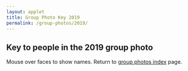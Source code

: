```yaml
---
layout: applet
title: Group Photo Key 2019
permalink: /group-photos/2019/
---
```

## Key to people in the 2019 group photo

Mouse over faces to show names. Return to [group photos index](/other/) page.

<div id="arbitrary"></div>
<script type="text/javascript">
    // written by Paul O. Lewis 10-Aug-2019

    // Usage:
    
    // 1. Set image_file_path
    var image_file_path = "/assets/img/group-photos/group-photo-2019.png"
    
    // 2. Uncomment namedata object below and comment out later redefinition of namedata
    /*var namedata = [                                                                // Slack names
        {"id":0,  "hide":false, "first":"Sandra", "last":"Almanza"},
        {"id":1,  "hide":false, "first":"Thais", "last":"Almeida"},
        {"id":2,  "hide":false, "first":"Lucia", "last":"Alvares"},
        {"id":3,  "hide":true, "first":"Silvia", "last":"Andrade Justi"},           // Silvinhajusti (YES)
        {"id":4,  "hide":false, "first":"Babak", "last":"Babakinejad"},
        {"id":5,  "hide":false, "first":"Stephen", "last":"Baca"},
        {"id":6,  "hide":false, "first":"Marlise", "last":"Bartholomei-Santos"},
        {"id":7,  "hide":false, "first":"Robert", "last":"Boria"},
        {"id":8,  "hide":false, "first":"Lisa", "last":"Byrne"},
        {"id":9,  "hide":false, "first":"Feng", "last":"Cai"},
        {"id":10, "hide":false, "first":"Daniel", "last":"Castaneda Mogollon"},
        {"id":11, "hide":false, "first":"Susette Sami", "last":"Castaneda Rico"},
        {"id":12, "hide":false, "first":"Daniel", "last":"Cowan-Turner"},
        {"id":13, "hide":false, "first":"Damian", "last":"Dudka"},
        {"id":14, "hide":true, "first":"Elisabeth", "last":"Forrestel"},            // ejforrestel
        {"id":15, "hide":false, "first":"Eva", "last":"Fortea"},
        {"id":16, "hide":false, "first":"Leandro", "last":"Giacomin"},
        {"id":17, "hide":false, "first":"Connie", "last":"Gibas"},
        {"id":18, "hide":true, "first":"Karn", "last":"Imwattana"},                 // Karn Imwattana (YES)
        {"id":19, "hide":false, "first":"Fernanda", "last":"Iruegas Bocardo"},
        {"id":20, "hide":false, "first":"Conrad", "last":"Izydorczyk"},
        {"id":21, "hide":false, "first":"Gregory", "last":"Jongsma"},
        {"id":22, "hide":false, "first":"Veda", "last":"Khadka"},
        {"id":23, "hide":false, "first":"Tara", "last":"Khodaei"},     // was "first":"Marzieh", "last":"Khodaei Gheshlagh"
        {"id":24, "hide":false, "first":"Kip", "last":"Lacy"},
        {"id":25, "hide":false, "first":"Emma", "last":"Larkin-Gero"},
        {"id":26, "hide":true, "first":"Alexander", "last":"Lewanski"},             // Alewansk
        {"id":27, "hide":false, "first":"Duckhyun", "last":"Lhee"},
        {"id":28, "hide":false, "first":"Jenna", "last":"Lin"},
        {"id":29, "hide":false, "first":"Paulo", "last":"Manrique Valverde"},
        {"id":30, "hide":false, "first":"Evan", "last":"Mee"},
        {"id":31, "hide":false, "first":"Spencer", "last":"Monckton"},
        {"id":32, "hide":false, "first":"Sarah", "last":"Nadeau"},
        {"id":33, "hide":false, "first":"Nicole", "last":"Nakata"},
        {"id":34, "hide":false, "first":"Joanne", "last":"Odden"},
        {"id":35, "hide":false, "first":"Ekaterina", "last":"Osipova"},
        {"id":36, "hide":false, "first":"Elisa", "last":"Paiva"},
        {"id":37, "hide":false, "first":"Andressa", "last":"Paladini"},
        {"id":38, "hide":false, "first":"Cooper", "last":"Park"},
        {"id":39, "hide":true, "first":"Chris", "last":"Parsons"},                  // Chris Parsons
        {"id":40, "hide":false, "first":"Swellan", "last":"Pinto"},
        {"id":41, "hide":false, "first":"Jackie", "last":"Purdue"},
        {"id":42, "hide":false, "first":"Anthony", "last":"Rivera Barreto"},
        {"id":43, "hide":false,  "first":"Marjan", "last":"Sadeghi"},
        {"id":44, "hide":false, "first":"Omid", "last":"Saleh Ziabari"},
        {"id":45, "hide":true, "first":"jkMichelle", "last":"Shero"},               // Michelle Shero
        {"id":46, "hide":false, "first":"Kum", "last":"Shim"},
        {"id":47, "hide":false, "first":"Bikash", "last":"Shrestha"},
        {"id":48, "hide":false, "first":"Erik", "last":"Tamre"},
        {"id":49, "hide":false, "first":"Shreya", "last":"Vichare"},
        {"id":50, "hide":false, "first":"Quimi", "last":"Vidaurre Montoya"},
        {"id":51, "hide":false, "first":"Brian", "last":"Waldron"},
        {"id":52, "hide":false, "first":"Nathanael", "last":"Walker-Hale"},
        {"id":53, "hide":true, "first":"Emily", "last":"Watts"},                    // Emily Watts (YES)
        {"id":54, "hide":false, "first":"Alaina", "last":"Weinheimer"},
        {"id":55, "hide":false, "first":"Jonathan", "last":"Wells"},
        {"id":56, "hide":false, "first":"Eranga", "last":"Wettewa"},
        {"id":57, "hide":false, "first":"Nayantara", "last":"Wijayanandana"},
        {"id":58, "hide":false, "first":"Kuangyi", "last":"Xu"},
        {"id":59, "hide":false, "first":"Ying", "last":"Yan"},
        {"id":60, "hide":false, "first":"Peter", "last":"Beerli"},
        {"id":61, "hide":false, "first":"Joe", "last":"Bielawski"},
        {"id":62, "hide":true, "first":"Belinda", "last":"Chang"},                  //  (YES)
        {"id":63, "hide":true, "first":"Scott", "last":"Edwards"},                  // Scott Edwards
        {"id":64, "hide":false,  "first":"Laura", "last":"Eme"},
        {"id":65, "hide":false, "first":"Tracy", "last":"Heath"},
        {"id":66, "hide":false, "first":"Mark", "last":"Holder"},
        {"id":67, "hide":true, "first":"John", "last":"Huelsenbeck"},               // John Huelsenbeck
        {"id":68, "hide":true, "first":"Emilia", "last":"Huerta-Sanchez"},          // Emilia (YES)
        {"id":69, "hide":true, "first":"Lacey", "last":"Knowles"},                  // Lacey Knowles
        {"id":70, "hide":false, "first":"Laura", "last":"Kubatko"},
        {"id":71, "hide":false, "first":"Michael", "last":"Landis"},
        {"id":72, "hide":false, "first":"Paul", "last":"Lewis"},
        {"id":73, "hide":false, "first":"Emily Jane", "last":"McTavish"},
        {"id":74, "hide":true, "first":"Minh", "last":"Bui"},                       // not here
        {"id":75, "hide":true, "first":"Claudia", "last":"Solis-Lemus"},            // Claudia Solis-Lemus (YES)
        {"id":76, "hide":false, "first":"David", "last":"Swofford"},
        {"id":77, "hide":false, "first":"Anne", "last":"Yoder"},
        {"id":78, "hide":false, "first":"Deise", "last":"Gonçalves"},
        {"id":79, "hide":false, "first":"Walker", "last":"Pett"},
        {"id":80, "hide":false, "first":"Áki", "last":"Jarl Láruson"},
        {"id":81, "hide":false, "first":"George", "last":"Tiley"},
        {"id":82, "hide":false, "first":"Marlene", "last":"Abouassii"}
    ];*/
    
    // 3. Set production=false, editable=true, showing_labels=true, and allow_toggle=true
    var production     = true;
    var editable       = false;
    var showing_labels = true;
    var allow_toggle   = false;
    
    // 4. Position labels over faces
    
    // 5. Press the 's' key to save label coordinates to the console
    
    // 6. Copy the label coordinates below to define namedata and comment out previous definition of namedata above
    var namedata = [{"id":0, "first":"Sandra", "last":"Almanza", "hide":false, "cx":823.75, "cy":223.75},{"id":1, "first":"Thais", "last":"Almeida", "hide":false, "cx":291.25, "cy":293.75},{"id":2, "first":"Lucia", "last":"Alvares", "hide":false, "cx":680, "cy":203.75},{"id":3, "first":"Silvia", "last":"Andrade Justi", "hide":true, "cx":845, "cy":401.25},{"id":4, "first":"Babak", "last":"Babakinejad", "hide":false, "cx":323.75, "cy":155},{"id":5, "first":"Stephen", "last":"Baca", "hide":false, "cx":487.5, "cy":153.75},{"id":6, "first":"Marlise", "last":"Bartholomei-Santos", "hide":false, "cx":757.5, "cy":208.75},{"id":7, "first":"Robert", "last":"Boria", "hide":false, "cx":286.25, "cy":223.75},{"id":8, "first":"Lisa", "last":"Byrne", "hide":false, "cx":613.75, "cy":190},{"id":9, "first":"Feng", "last":"Cai", "hide":false, "cx":380, "cy":148.75},{"id":10, "first":"Daniel", "last":"Castaneda Mogollon", "hide":false, "cx":735, "cy":223.75},{"id":11, "first":"Susette Sami", "last":"Castaneda Rico", "hide":false, "cx":437.5, "cy":232.5},{"id":12, "first":"Daniel", "last":"Cowan-Turner", "hide":false, "cx":871.25, "cy":205},{"id":13, "first":"Damian", "last":"Dudka", "hide":false, "cx":267.5, "cy":162.5},{"id":14, "first":"Elisabeth", "last":"Forrestel", "hide":true, "cx":235, "cy":462.5},{"id":15, "first":"Eva", "last":"Fortea", "hide":false, "cx":855, "cy":317.5},{"id":16, "first":"Leandro", "last":"Giacomin", "hide":false, "cx":225, "cy":205},{"id":17, "first":"Connie", "last":"Gibas", "hide":false, "cx":585, "cy":248.75},{"id":18, "first":"Karn", "last":"Imwattana", "hide":true, "cx":537.5, "cy":465},{"id":19, "first":"Fernanda", "last":"Iruegas Bocardo", "hide":false, "cx":491.25, "cy":232.5},{"id":20, "first":"Conrad", "last":"Izydorczyk", "hide":false, "cx":778.75, "cy":220},{"id":21, "first":"Gregory", "last":"Jongsma", "hide":false, "cx":63.75, "cy":163.75},{"id":22, "first":"Veda", "last":"Khadka", "hide":false, "cx":460, "cy":213.75},{"id":23, "first":"Tara", "last":"Khodaei", "hide":false, "cx":330, "cy":241.25},{"id":24, "first":"Kip", "last":"Lacy", "hide":false, "cx":123.75, "cy":161.25},{"id":25, "first":"Emma", "last":"Larkin-Gero", "hide":false, "cx":928.75, "cy":232.5},{"id":26, "first":"Alexander", "last":"Lewanski", "hide":true, "cx":613.75, "cy":466.25},{"id":27, "first":"Duckhyun", "last":"Lhee", "hide":false, "cx":831.25, "cy":183.75},{"id":28, "first":"Jenna", "last":"Lin", "hide":false, "cx":402.5, "cy":226.25},{"id":29, "first":"Paulo", "last":"Manrique Valverde", "hide":false, "cx":892.5, "cy":196.25},{"id":30, "first":"Evan", "last":"Mee", "hide":false, "cx":588.75, "cy":187.5},{"id":31, "first":"Spencer", "last":"Monckton", "hide":false, "cx":637.5, "cy":201.25},{"id":32, "first":"Sarah", "last":"Nadeau", "hide":false, "cx":586.25, "cy":221.25},{"id":33, "first":"Nicole", "last":"Nakata", "hide":false, "cx":640, "cy":306.25},{"id":34, "first":"Joanne", "last":"Odden", "hide":false, "cx":751.25, "cy":301.25},{"id":35, "first":"Ekaterina", "last":"Osipova", "hide":false, "cx":705, "cy":220},{"id":36, "first":"Elisa", "last":"Paiva", "hide":false, "cx":326.25, "cy":217.5},{"id":37, "first":"Andressa", "last":"Paladini", "hide":false, "cx":622.5, "cy":223.75},{"id":38, "first":"Cooper", "last":"Park", "hide":false, "cx":463.75, "cy":191.25},{"id":39, "first":"Chris", "last":"Parsons", "hide":true, "cx":475, "cy":466.25},{"id":40, "first":"Swellan", "last":"Pinto", "hide":false, "cx":675, "cy":222.5},{"id":41, "first":"Jackie", "last":"Purdue", "hide":false, "cx":531.25, "cy":208.75},{"id":42, "first":"Anthony", "last":"Rivera Barreto", "hide":false, "cx":845, "cy":207.5},{"id":43, "first":"Marjan", "last":"Sadeghi", "hide":false, "cx":305, "cy":220},{"id":44, "first":"Omid", "last":"Saleh Ziabari", "hide":false, "cx":195, "cy":151.25},{"id":45, "first":"jkMichelle", "last":"Shero", "hide":true, "cx":153.75, "cy":465},{"id":46, "first":"Kum", "last":"Shim", "hide":false, "cx":700, "cy":327.5},{"id":47, "first":"Bikash", "last":"Shrestha", "hide":false, "cx":911.25, "cy":208.75},{"id":48, "first":"Erik", "last":"Tamre", "hide":false, "cx":561.25, "cy":201.25},{"id":49, "first":"Shreya", "last":"Vichare", "hide":false, "cx":368.75, "cy":227.5},{"id":50, "first":"Quimi", "last":"Vidaurre Montoya", "hide":false, "cx":946.25, "cy":208.75},{"id":51, "first":"Brian", "last":"Waldron", "hide":false, "cx":320, "cy":201.25},{"id":52, "first":"Nathanael", "last":"Walker-Hale", "hide":false, "cx":493.75, "cy":198.75},{"id":53, "first":"Emily", "last":"Watts", "hide":true, "cx":62.5, "cy":465},{"id":54, "first":"Alaina", "last":"Weinheimer", "hide":false, "cx":787.5, "cy":303.75},{"id":55, "first":"Jonathan", "last":"Wells", "hide":false, "cx":388.75, "cy":192.5},{"id":56, "first":"Eranga", "last":"Wettewa", "hide":false, "cx":915, "cy":300},{"id":57, "first":"Nayantara", "last":"Wijayanandana", "hide":false, "cx":880, "cy":232.5},{"id":58, "first":"Kuangyi", "last":"Xu", "hide":false, "cx":667.5, "cy":188.75},{"id":59, "first":"Ying", "last":"Yan", "hide":false, "cx":261.25, "cy":211.25},{"id":60, "first":"Peter", "last":"Beerli", "hide":false, "cx":810, "cy":206.25},{"id":61, "first":"Joe", "last":"Bielawski", "hide":false, "cx":198.75, "cy":217.5},{"id":62, "first":"Belinda", "last":"Chang", "hide":true, "cx":806.25, "cy":382.5},{"id":63, "first":"Scott", "last":"Edwards", "hide":true, "cx":941.25, "cy":385},{"id":64, "first":"Laura", "last":"Eme", "hide":false, "cx":252.5, "cy":235},{"id":65, "first":"Tracy", "last":"Heath", "hide":false, "cx":546.25, "cy":227.5},{"id":66, "first":"Mark", "last":"Holder", "hide":false, "cx":496.25, "cy":295},{"id":67, "first":"John", "last":"Huelsenbeck", "hide":true, "cx":912.5, "cy":461.25},{"id":68, "first":"Emilia", "last":"Huerta-Sanchez", "hide":true, "cx":836.25, "cy":495},{"id":69, "first":"Lacey", "last":"Knowles", "hide":true, "cx":933.75, "cy":431.25},{"id":70, "first":"Laura", "last":"Kubatko", "hide":false, "cx":653.75, "cy":202.5},{"id":71, "first":"Michael", "last":"Landis", "hide":false, "cx":746.25, "cy":187.5},{"id":72, "first":"Paul", "last":"Lewis", "hide":false, "cx":405, "cy":295},{"id":73, "first":"Emily Jane", "last":"McTavish", "hide":false, "cx":773.75, "cy":190},{"id":74, "first":"Minh", "last":"Bui", "hide":true, "cx":825, "cy":448.75},{"id":75, "first":"Claudia", "last":"Solis-Lemus", "hide":true, "cx":942.5, "cy":480},{"id":76, "first":"David", "last":"Swofford", "hide":false, "cx":525, "cy":151.25},{"id":77, "first":"Anne", "last":"Yoder", "hide":false, "cx":440, "cy":163.75},{"id":78, "first":"Deise", "last":"Gonçalves", "hide":false, "cx":335, "cy":300},{"id":79, "first":"Walker", "last":"Pett", "hide":false, "cx":718.75, "cy":192.5},{"id":80, "first":"Áki", "last":"Jarl Láruson", "hide":false, "cx":361.25, "cy":196.25},{"id":81, "first":"George", "last":"Tiley", "hide":false, "cx":412.5, "cy":192.5},{"id":82, "first":"Marlene", "last":"Abouassii", "hide":false, "cx":677.5, "cy":248.75}];
    
    // 7. Set production=true, editable=false, and allow_toggle=false
    
    // 8. Copy this file to server that can serve javascript

    // width and height of svg
    var w = 1000;
    var h = 500;
    
    var wscaler = 1.0;   // only change this if you change w to rescale all target coordinates
    var hscaler = 1.0;   // only change this if you change h to rescale all target coordinates

    var label_spacer = 15;
    var labelsize = 14;
    var targetradius = 10;
    var targethiddencolor  = d3.rgb(255,255,255, editable ? 0.3 : 0.0);
    var targetvisiblecolor = d3.rgb(255,255,255, 0.3)
                
    function defaultCoordinates() {
        let id = 0;
        for (let row = 0; row < 100; row++) {
            for (let col = 0; col < 10; col++) {
                let cx = 25 + 8*col*targetradius;
                let cy = 50;
                namedata[id].cx = cx;
                namedata[id].cy = cy;
                id++;
                if (id == namedata.length)
                    break
            }
            if (id == namedata.length)
                break
        }
    }
    if (wscaler != 1.0) {
        for (let i = 0; i < namedata.length; i++) {
            namedata[i].cx *= wscaler;
        }
    }
    if (hscaler != 1.0) {
        for (let i = 0; i < namedata.length; i++) {
            namedata[i].cy *= hscaler;
        }
    }
    //defaultCoordinates();
    
    // Select DIV element already created (see above) to hold SVG
    var plot_div = d3.select("div#arbitrary");

    // Create SVG element
    var plot_svg = plot_div.append("svg")
        .attr("width", w)
        .attr("height", h);
    
    function saveCoordinates() {
        console.log("Note: wscaler and hscaler should both be set to 1.0 if these data are used");
        var s = "var namedata = [";
        for (let i = 0; i < namedata.length; i++) {
            s += "{" + "\"id\":" + namedata[i].id + ", \"first\":\"" + namedata[i].first + "\", \"last\":\"" + namedata[i].last + "\", \"hide\":" + namedata[i].hide + ", \"cx\":" + namedata[i].cx + ", \"cy\":" + namedata[i].cy + "}";
            if (i < namedata.length - 1)
                s += ",";
        }
        s += "];";
        console.log(s);
    }
    
    function toggleLabels() {
        if (!allow_toggle)
            return; 
        if (showing_labels) {
            //console.log("turning off labels");
            d3.selectAll("text.label").style("visibility", "hidden");
            d3.selectAll("circle.target").style("visibility", "hidden");
            showing_labels = false;
        }
        else {
            //console.log("turning on labels");
            d3.selectAll("text.label").style("visibility", function(d) {return d.hide ? "hidden" : "visible";});
            d3.selectAll("circle.target").style("visibility", function(d) {return d.hide ? "hidden" : "visible";});
            showing_labels = true;
        }
    }
    
    // Create drag behavior
    var drag = d3.drag()
        .on("start", function(d) {
            d3.event.sourceEvent.stopPropagation();
            d3.select(this).classed("dragging", true);
        })
        .on("drag", function(d) {
            var cx = d3.event.x;
            var cy = d3.event.y;
            var id = parseInt(d3.select(this).attr("id"));
            namedata[id].cx = cx;
            namedata[id].cy = cy;
            d3.select(this).attr("cx", cx).attr("cy", cy);
            d3.select("text#person"+id).attr("x", cx).attr("y", cy - label_spacer);
        })
        .on("end", function(d) {
            var cx = d3.event.x;
            var cy = d3.event.y;
            var id = parseInt(d3.select(this).attr("id"));
            namedata[id].cx = cx;
            namedata[id].cy = cy;
            d3.select(this).attr("cx", cx).attr("cy", cy);
            d3.select("text#person"+id).attr("x", cx).attr("y", cy - label_spacer);
        });
        
    // Listen and react to keystrokes
    function keyDown() {
        //console.log("key was pressed: " + d3.event.keyCode);
        if (d3.event.keyCode == 83) {
            // 83 is the "s" key
            saveCoordinates();
        } 
        else if (d3.event.keyCode == 84) {
            // 84 is the "t" key
            toggleLabels();
        }
    }
    d3.select("body")
        .on("keydown", keyDown);

    plot_svg.append("image")
        .attr("xlink:href", function(d) {return image_file_path;})
        .attr("x", 0)
        .attr("y", 0)
        .attr("width", w)
        .attr("height", h);
        
    // Create rect outlining entire area of SVG
    plot_svg.append("rect")
        .attr("x", 0)
        .attr("y", 0)
        .attr("width", w)
        .attr("height", h)
        .attr("fill", "none")
        .attr("stroke", "orange")
        .attr("stroke-width", 15)
        .style("visibility", "hidden");
        
    var targets = plot_svg.selectAll("circle.target")
        .data(namedata)
        .enter()
        .append("circle")
        .attr("id", function(d) {return d.id;})
        .attr("class", "target")
        .attr("cx", function(d) {return d.cx;})
        .attr("cy", function(d) {return d.cy;})
        .attr("r", targetradius)
        .attr("fill", production ? targethiddencolor : targetvisiblecolor)
        .attr("stroke", "none")
        //.style("visibility", function(d) {console.log(namedata[d.id].last + (d.hide ? " (hidden)" : " (shown)")); return d.hide ? "hidden" : "visible";})
        .style("visibility", function(d) {return d.hide ? "hidden" : "visible";})
        .on("mouseover", handleMouseOver)
        .on("mouseout", handleMouseOut);
        
    if (editable)                
        plot_svg.selectAll("circle.target").call(drag);
        
    var labels = plot_svg.selectAll("text.label")
        .data(namedata)
        .enter()
        .append("text")
        .attr("id", function(d,i) {return "person" + d.id;})
        .attr("class", "label")
        .attr("x", function(d,i) {return namedata[i].cx;})
        .attr("y", function(d,i) {return namedata[i].cy - label_spacer;})
        .attr("fill", "white")
        .style("text-anchor", "middle")
        .style("pointer-events", "none")   // don't intercept drag events
        .attr("font-family", "Verdana")
        .attr("font-size", labelsize)
        .style("visibility", function(d) {return (production || d.hide) ? "hidden" : "visible";})
        .text(function(d) {return d.first + " " + d.last;});

    function handleMouseOver(d, i) { 
        let id = parseInt(d3.select(this).attr("id"));
        d3.select(this).attr("fill", targetvisiblecolor).style("visibility", d.hide ? "hidden" : "visible");
        d3.select("text#person" + id).style("visibility", function(d) {return d.hide ? "hidden" : "visible";});
    }

    function handleMouseOut(d, i) {
        let id = parseInt(d3.select(this).attr("id"));
        d3.select(this).attr("fill", production ? targethiddencolor : targetvisiblecolor)
            .style("visibility", d.hide ? "hidden" : "visible");
        d3.select("text#person" + id).style("visibility", (production || d.hide) ? "hidden" : "visible");
    }

</script>
